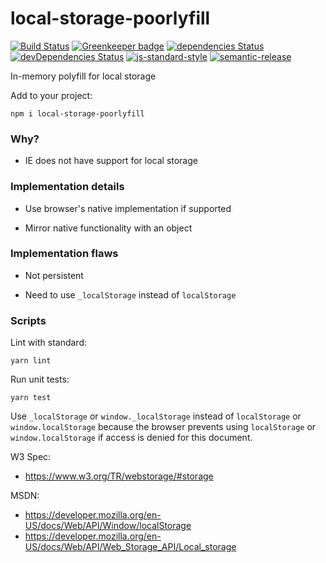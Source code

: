 # local-storage-poorlyfill

[![Build Status](https://travis-ci.org/patkub/local-storage-poorlyfill.svg?branch=master)](https://travis-ci.org/patkub/local-storage-poorlyfill)
[![Greenkeeper badge](https://badges.greenkeeper.io/patkub/local-storage-poorlyfill.svg)](https://greenkeeper.io/)
[![dependencies Status](https://david-dm.org/patkub/local-storage-poorlyfill/status.svg)](https://david-dm.org/patkub/local-storage-poorlyfill)
[![devDependencies Status](https://david-dm.org/patkub/local-storage-poorlyfill/dev-status.svg)](https://david-dm.org/patkub/local-storage-poorlyfill?type=dev)
[![js-standard-style](https://img.shields.io/badge/code%20style-standard-brightgreen.svg)](http://standardjs.com)
[![semantic-release](https://img.shields.io/badge/%20%20%F0%9F%93%A6%F0%9F%9A%80-semantic--release-e10079.svg)](https://github.com/semantic-release/semantic-release)

In-memory polyfill for local storage

Add to your project:

`npm i local-storage-poorlyfill`

### Why?

- IE does not have support for local storage

### Implementation details

- Use browser's native implementation if supported

- Mirror native functionality with an object

### Implementation flaws

- Not persistent

- Need to use `_localStorage` instead of `localStorage`

### Scripts

Lint with standard:
```
yarn lint
```

Run unit tests:
```
yarn test
```

Use `_localStorage` or `window._localStorage` instead of `localStorage` or `window.localStorage` because the browser prevents using `localStorage` or `window.localStorage` if access is denied for this document.

W3 Spec:
- https://www.w3.org/TR/webstorage/#storage

MSDN:
- https://developer.mozilla.org/en-US/docs/Web/API/Window/localStorage
- https://developer.mozilla.org/en-US/docs/Web/API/Web_Storage_API/Local_storage
